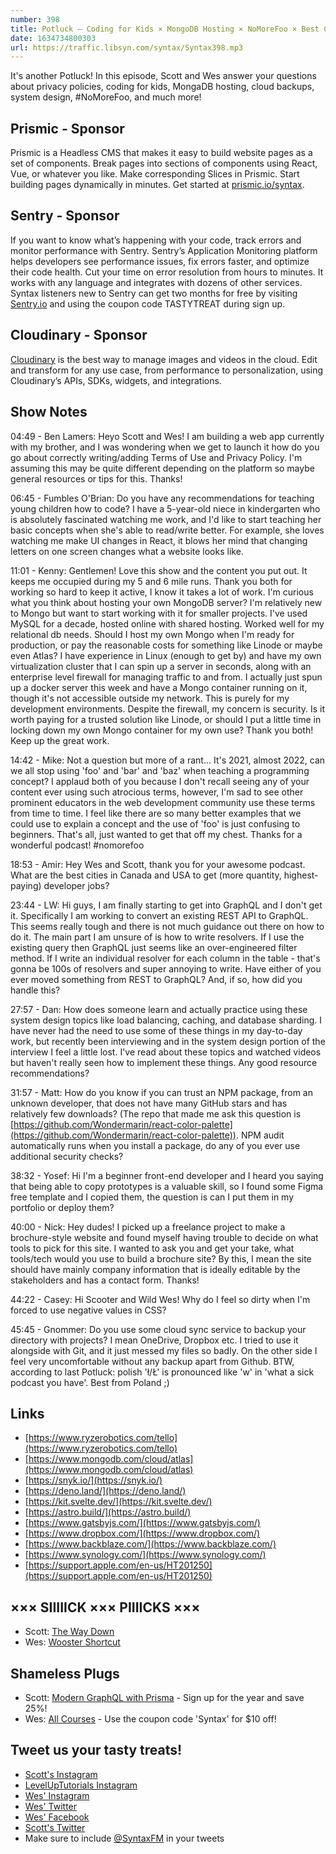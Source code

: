 ```yaml
---
number: 398
title: Potluck — Coding for Kids × MongoDB Hosting × NoMoreFoo × Best Cities for Dev Jobs × GraphQL Resolvers × Package Security × Prototypes and Portfolios
date: 1634734800303
url: https://traffic.libsyn.com/syntax/Syntax398.mp3
---
```


It's another Potluck! In this episode, Scott and Wes answer your questions about privacy policies, coding for kids, MongaDB hosting, cloud backups, system design, #NoMoreFoo, and much more!

## Prismic - Sponsor
Prismic is a Headless CMS that makes it easy to build website pages as a set of components. Break pages into sections of components using React, Vue, or whatever you like. Make corresponding Slices in Prismic. Start building pages dynamically in minutes. Get started at [prismic.io/syntax](https://prismic.io/syntax).

## Sentry - Sponsor
If you want to know what’s happening with your code, track errors and monitor performance with Sentry. Sentry’s Application Monitoring platform helps developers see performance issues, fix errors faster, and optimize their code health. Cut your time on error resolution from hours to minutes. It works with any language and integrates with dozens of other services. Syntax listeners new to Sentry can get two months for  free by visiting [Sentry.io](https://sentry.io) and using the coupon code TASTYTREAT during sign up.

## Cloudinary - Sponsor
[Cloudinary](https://cloudinary.com/?utm_source=Syntax.fm&utm_medium=Podcast&utm_content=Cloudinary_Syntax_podcast) is the best way to manage images and videos in the cloud. Edit and transform for any use case, from performance to personalization, using Cloudinary’s APIs, SDKs, widgets, and integrations.

## Show Notes
04:49 - Ben Lamers: Heyo Scott and Wes! I am building a web app currently with my brother, and I was wondering when we get to launch it how do you go about correctly writing/adding Terms of Use and Privacy Policy. I'm assuming this may be quite different depending on the platform so maybe general resources or tips for this. Thanks!

06:45 - Fumbles O'Brian: Do you have any recommendations for teaching young children how to code? I have a 5-year-old niece in kindergarten who is absolutely fascinated watching me work, and I'd like to start teaching her basic concepts when she's able to read/write better. For example, she loves watching me make UI changes in React, it blows her mind that changing letters on one screen changes what a website looks like.

11:01 - Kenny: Gentlemen! Love this show and the content you put out. It keeps me occupied during my 5 and 6 mile runs.  Thank you both for working so hard to keep it active, I know it takes a lot of work. I'm curious what you think about hosting your own MongoDB server? I'm relatively new to Mongo but want to start working with it for smaller projects. I've used MySQL for a decade, hosted online with shared hosting. Worked well for my relational db needs. Should I host my own Mongo when I'm ready for production, or pay the reasonable costs for something like Linode or maybe even Atlas? I have experience in Linux (enough to get by) and have my own virtualization cluster that I can spin up a server in seconds, along with an enterprise level firewall for managing traffic to and from. I actually just spun up a docker server this week and have a Mongo container running on it, though it's not accessible outside my network. This is purely for my development environments. Despite the firewall, my concern is security. Is it worth paying for a trusted solution like Linode, or should I put a little time in locking down my own Mongo container for my own use? Thank you both! Keep up the great work.

14:42 - Mike: Not a question but more of a rant... It's 2021, almost 2022, can we all stop using 'foo' and 'bar' and 'baz' when teaching a programming concept? I applaud both of you because I don't recall seeing any of your content ever using such atrocious terms, however, I'm sad to see other prominent educators in the web development community use these terms from time to time. I feel like there are so many better examples that we could use to explain a concept and the use of 'foo' is just confusing to beginners. That's all, just wanted to get that off my chest. Thanks for a wonderful podcast! #nomorefoo

18:53 - Amir: Hey Wes and Scott, thank you for your awesome podcast. What are the best cities in Canada and USA to get (more quantity, highest-paying) developer jobs?	

23:44 - LW: Hi guys, I am finally starting to get into GraphQL and I don't get it. Specifically I am working to convert an existing REST API to GraphQL. This seems really tough and there is not much guidance out there on how to do it. The main part I am unsure of is how to write resolvers. If I use the existing query then GraphQL just seems like an over-engineered filter method. If I write an individual resolver for each column in the table - that's gonna be 100s of resolvers and super annoying to write. Have either of you ever moved something from REST to GraphQL? And, if so, how did you handle this?

27:57 - Dan: How does someone learn and actually practice using these system design topics like load balancing, caching, and database sharding. I have never had the need to use some of these things in my day-to-day work, but recently been interviewing and in the system design portion of the interview I feel a little lost. I've read about these topics and watched videos but haven't really seen how to implement these things. Any good resource recommendations?

31:57 - Matt: How do you know if you can trust an NPM package, from an unknown developer, that does not have many GitHub stars and has relatively few downloads? (The repo that made me ask this question is [https://github.com/Wondermarin/react-color-palette](https://github.com/Wondermarin/react-color-palette)). NPM audit automatically runs when you install a package, do any of you ever use additional security checks?

38:32 - Yosef: Hi I'm a beginner front-end developer and I heard you saying that being able to copy prototypes is a valuable skill, so I found some Figma free template and I copied them, the question is can I put them in my portfolio or deploy them?

40:00 - Nick: Hey dudes! I picked up a freelance project to make a brochure-style website and found myself having trouble to decide on what tools to pick for this site. I wanted to ask you and get your take, what tools/tech would you use to build a brochure site? By this, I mean the site should have mainly company information that is ideally editable by the stakeholders and has a contact form. Thanks!

44:22 - Casey: Hi Scooter and Wild Wes! Why do I feel so dirty when I'm forced to use negative values in CSS?

45:45 - Gnommer: Do you use some cloud sync service to backup your directory with projects? I mean OneDrive, Dropbox etc. 
I tried to use it alongside with Git, and it just messed my files so badly. On the other side I feel very uncomfortable without any backup apart from Github. BTW, according to last Potluck: polish 'ł/Ł' is pronounced like 'w' in 'what a sick podcast you have'. Best from Poland ;)

## Links
* [https://www.ryzerobotics.com/tello](https://www.ryzerobotics.com/tello)
* [https://www.mongodb.com/cloud/atlas](https://www.mongodb.com/cloud/atlas)
* [https://snyk.io/](https://snyk.io/)
* [https://deno.land/](https://deno.land/)
* [https://kit.svelte.dev/](https://kit.svelte.dev/)
* [https://astro.build/](https://astro.build/)
* [https://www.gatsbyjs.com/](https://www.gatsbyjs.com/)
* [https://www.dropbox.com/](https://www.dropbox.com/)
* [https://www.backblaze.com/](https://www.backblaze.com/)
* [https://www.synology.com/](https://www.synology.com/)
* [https://support.apple.com/en-us/HT201250](https://support.apple.com/en-us/HT201250)

## ××× SIIIIICK ××× PIIIICKS ×××
* Scott: [The Way Down](https://play.hbomax.com/page/urn:hbo:page:GYS_1DQ3ANK29TgEAAAAg:type:series)
* Wes: [Wooster Shortcut](https://amzn.to/300tlTT)

## Shameless Plugs
* Scott: [Modern GraphQL with Prisma](https://www.leveluptutorials.com/pro) - Sign up for the year and save 25%!
* Wes: [All Courses](https://wesbos.com/courses/) - Use the coupon code 'Syntax' for $10 off!

## Tweet us your tasty treats!
* [Scott's Instagram](https://www.instagram.com/stolinski/)
* [LevelUpTutorials Instagram](https://www.instagram.com/LevelUpTutorials/)
* [Wes' Instagram](https://www.instagram.com/wesbos/)
* [Wes' Twitter](https://twitter.com/wesbos)
* [Wes' Facebook](https://www.facebook.com/wesbos.developer)
* [Scott's Twitter](https://twitter.com/stolinski)
* Make sure to include [@SyntaxFM](https://twitter.com/SyntaxFM) in your tweets
